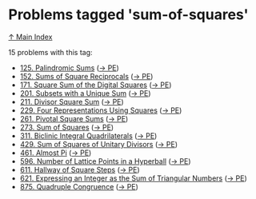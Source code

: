 # Problems tagged 'sum-of-squares'

[↑ Main Index](../README.md)

15 problems with this tag:

- [125. Palindromic Sums](../problems/125.md) ([→ PE](https://projecteuler.net/problem=125))
- [152. Sums of Square Reciprocals](../problems/152.md) ([→ PE](https://projecteuler.net/problem=152))
- [171. Square Sum of the Digital Squares](../problems/171.md) ([→ PE](https://projecteuler.net/problem=171))
- [201. Subsets with a Unique Sum](../problems/201.md) ([→ PE](https://projecteuler.net/problem=201))
- [211. Divisor Square Sum](../problems/211.md) ([→ PE](https://projecteuler.net/problem=211))
- [229. Four Representations Using Squares](../problems/229.md) ([→ PE](https://projecteuler.net/problem=229))
- [261. Pivotal Square Sums](../problems/261.md) ([→ PE](https://projecteuler.net/problem=261))
- [273. Sum of Squares](../problems/273.md) ([→ PE](https://projecteuler.net/problem=273))
- [311. Biclinic Integral Quadrilaterals](../problems/311.md) ([→ PE](https://projecteuler.net/problem=311))
- [429. Sum of Squares of Unitary Divisors](../problems/429.md) ([→ PE](https://projecteuler.net/problem=429))
- [461. Almost Pi](../problems/461.md) ([→ PE](https://projecteuler.net/problem=461))
- [596. Number of Lattice Points in a Hyperball](../problems/596.md) ([→ PE](https://projecteuler.net/problem=596))
- [611. Hallway of Square Steps](../problems/611.md) ([→ PE](https://projecteuler.net/problem=611))
- [621. Expressing an Integer as the Sum of Triangular Numbers](../problems/621.md) ([→ PE](https://projecteuler.net/problem=621))
- [875. Quadruple Congruence](../problems/875.md) ([→ PE](https://projecteuler.net/problem=875))
